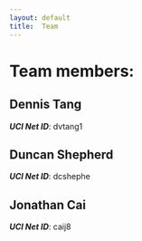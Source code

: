 ```yaml
---
layout: default
title:  Team
---
```


# Team members:

## Dennis Tang
***UCI Net ID***: dvtang1

## Duncan Shepherd
***UCI Net ID***: dcshephe

## Jonathan Cai
***UCI Net ID***: caij8
